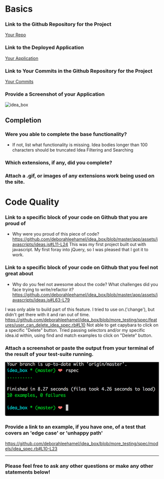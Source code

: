 # Basics

### Link to the Github Repository for the Project
[Your Repo](https://github.com/deborahleehamel/idea_box)

### Link to the Deployed Application
[Your Application](http://my-idea-box.herokuapp.com/)

### Link to Your Commits in the Github Repository for the Project
[Your Commits](https://github.com/deborahleehamel/idea_box/commits/master)

### Provide a Screenshot of your Application
![idea_box](images/idea_box_screenshot.png)

## Completion

### Were you able to complete the base functionality?
* If not, list what functionality is missing.
Idea bodies longer than 100 characters should be truncated
Idea Filtering and Searching

### Which extensions, if any, did you complete?

### Attach a .gif, or images of any extensions work being used on the site.

# Code Quality

### Link to a specific block of your code on Github that you are proud of
* Why were you proud of this piece of code?
https://github.com/deborahleehamel/idea_box/blob/master/app/assets/javascripts/ideas.js#L11-L24
This was my first project built out with javascript. My first foray into jQuery, so I was pleased that I got it to work.


### Link to a specific block of your code on Github that you feel not great about
* Why do you feel not awesome about the code? What challenges did you face trying to write/refactor it?
https://github.com/deborahleehamel/idea_box/blob/master/app/assets/javascripts/ideas.js#L63-L79

I was only able to build part of this feature. I tried to use on.('change'), but didn't get there with it and ran out of time.
https://github.com/deborahleehamel/idea_box/blob/more_testing/spec/features/user_can_delete_idea_spec.rb#L10
Not able to get capybara to click on a specific "Delete" button. Tried passing selectors and/or my specific idea.id within, using find and match examples to click on "Delete" button.


### Attach a screenshot or paste the output from your terminal of the result of your test-suite running.
![test_suite](images/idea_box_test_suite.png)

### Provide a link to an example, if you have one, of a test that covers an 'edge case' or 'unhappy path'
https://github.com/deborahleehamel/idea_box/blob/more_testing/spec/models/idea_spec.rb#L10-L23

-----

### Please feel free to ask any other questions or make any other statements below!
